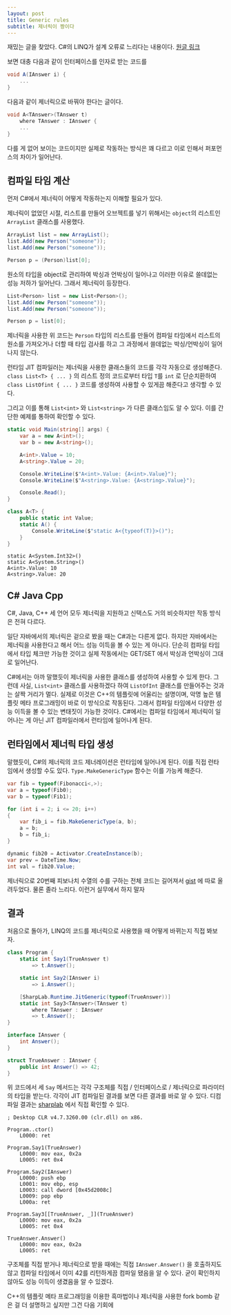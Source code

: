 ```yaml
---
layout: post
title: Generic rules
subtitle: 제너릭이 짱이다
---
```


재밌는 글을 찾았다.
C#의 LINQ가 설계 오류로 느리다는 내용이다. [원글 링크](https://medium.com/@antao.almada/netfabric-hyperlinq-generation-operations-6530826a70ca)


보면 대충 다음과 같이 인터페이스를 인자로 받는 코드를

```csharp
void A(IAnswer i) {
    ...
}
```

다음과 같이 제너릭으로 바꿔야 한다는 글이다.

```csharp
void A<TAnswer>(TAnswer t)
    where TAnswer : IAnswer {
    ...
}
```

다를 게 없어 보이는 코드이지만 실제로 작동하는 방식은 꽤 다르고 이로 인해서 퍼포먼스의 차이가 일어난다.

## 컴파일 타임 계산

먼저 C#에서 제너릭이 어떻게 작동하는지 이해할 필요가 있다.

제너릭이 없었던 시절, 리스트를 만들어 오브젝트를 넣기 위해서는 `object`의 리스트인 `ArrayList` 클래스를 사용했다.

```csharp
ArrayList list = new ArrayList();
list.Add(new Person("someone"));
list.Add(new Person("someone"));

Person p = (Person)list[0];
```

원소의 타입을 object로 관리하여 박싱과 언박싱이 일어나고 이러한 이유로 쓸데없는 성능 저하가 일어난다. 그래서 제너릭이 등장한다.

```csharp
List<Person> list = new List<Person>();
list.Add(new Person("someone"));
list.Add(new Person("someone"));

Person p = list[0];
```

제너릭을 사용한 위 코드는 `Person` 타입의 리스트를 만들어 컴파일 타임에서 리스트의 원소를 가져오거나 더할 때 타입 검사를 하고 그 과정에서 쓸데없는 박싱/언박싱이 일어나지 않는다.


런타임 JIT 컴파일러는 제너릭을 사용한 클래스들의 코드를 각각 자동으로 생성해준다.  `class List<T> { ... }` 의 리스트 정의 코드로부터 타입 `T`를 `int` 로 단순치환하여 `class ListOfint { ... }` 코드를 생성하여 사용할 수 있게끔 해준다고 생각할 수 있다.


그리고 이를 통해 `List<int>` 와 `List<string>` 가 다른 클래스임도 알 수 있다. 이를 간단한 예제를 통하여 확인할 수 있다.

```csharp
static void Main(string[] args) {
    var a = new A<int>();
    var b = new A<string>();

    A<int>.Value = 10;
    A<string>.Value = 20;

    Console.WriteLine($"A<int>.Value: {A<int>.Value}");
    Console.WriteLine($"A<string>.Value: {A<string>.Value}");

    Console.Read();
}

class A<T> {
    public static int Value;
    static A() {
        Console.WriteLine($"static A<{typeof(T)}>()");
    }
}
```

```
static A<System.Int32>()
static A<System.String>()
A<int>.Value: 10
A<string>.Value: 20
```


## C#<T> Java<T> Cpp<T>

C#, Java, C++ 세 언어 모두 제너릭을 지원하고 신택스도 거의 비슷하지만 작동 방식은 전혀 다르다.

일단 자바에서의 제너릭은 겉으로 봤을 때는 C#과는 다른게 없다. 하지만 자바에서는 제너릭을 사용한다고 해서 어느 성능 이득을 볼 수 있는 게 아니다. 단순히 컴파일 타임에서 타입 체크만 가능한 것이고 실제 작동에서는 GET/SET 에서 박싱과 언박싱이 그대로 일어난다.

C#에서는 아까 말했듯이 제너릭을 사용한 클래스를 생성하여 사용할 수 있게 한다. 그런데 사실, `List<int>` 클래스를 사용하겠다 하여 `ListOfInt` 클래스를 만들어주는 것과는 살짝 거리가 멀다. 실제로 이것은 C++의 템플릿에 어울리는 설명이며, 악명 높은 템플릿 메타 프로그래밍이 바로 이 방식으로 작동된다. 그래서 컴파일 타임에서 다양한 성능 이득을 볼 수 있는 변태짓이 가능한 것이다. C#에서는 컴파일 타임에서 제너릭이 일어나는 게 아닌 JIT 컴파일러에서 런타임에 일어나게 된다.

## 런타임에서 제너릭 타입 생성

말했듯이, C#의 제너릭의 코드 제너레이션은 런타임에 일어나게 된다. 이를 직접 런타임에서 생성할 수도 있다. `Type.MakeGenericType` 함수는 이를 가능케 해준다.

```csharp
var fib = typeof(Fibonacci<,>);
var a = typeof(Fib0);
var b = typeof(Fib1);

for (int i = 2; i <= 20; i++)
{
    var fib_i = fib.MakeGenericType(a, b);
    a = b;
    b = fib_i;
}

dynamic fib20 = Activator.CreateInstance(b);
var prev = DateTime.Now;
int val = fib20.Value;
```

제너릭으로 20번째 피보나치 수열의 수를 구하는 전체 코드는 길어져서 [gist](https://gist.github.com/phillyai/c1b2169e06a6b5445a0dc2390ecb1d91) 에 따로 올려두었다. 물론 졸라 느리다. 이런거 실무에서 하지 말자

## 결과

처음으로 돌아가, LINQ의 코드를 제너릭으로 사용했을 때 어떻게 바뀌는지 직접 봐보자.

```csharp
class Program {
    static int Say1(TrueAnswer t)
        => t.Answer();

    static int Say2(IAnswer i)
        => i.Answer();

    [SharpLab.Runtime.JitGeneric(typeof(TrueAnswer))]
    static int Say3<TAnswer>(TAnswer t)
        where TAnswer : IAnswer
        => t.Answer();
}

interface IAnswer {
    int Answer();
}

struct TrueAnswer : IAnswer {
    public int Answer() => 42;
}
```

위 코드에서 세 `Say` 메서드는 각각 구조체를 직접 / 인터페이스로 / 제너릭으로 파라미터의 타입을 받는다. 각각이 JIT 컴파일된 결과를 보면 다른 결과를 바로 알 수 있다. 디컴파일 결과는 [sharplab](https://sharplab.io/#v2:EYLgtghgzgLgpgJwDQxNMAfAAgJgARYCMA7HgN4CwAUHrQYQGx4CWAdjHgMoQCehAFABUEAVzgBBVlADuiPDACU1OirwBeAHzyAdJJmJ+CgNzVldIkzYduPHPwCSe2QhZKaq2ppa6pzwyaozWgBtTgALCAQABwAZCGBtACURdmYwOG0AKWYYAHE4VkRmAGN+GB4ouAB7ADMhUQlfRAUFAF0g+kt2Ll4AZgAeQSdEDSFhl0UOlWkwxDg8IaaXEDxHJam6LxgffQR/agBfUyorRBqIYvm13fIOqzxx/aojwKpYUWKOYTFxvBXr5y3dy0LC9FjdR4KdRaAAsOACByAA) 에서 직접 확인할 수 있다.

```jitasm
; Desktop CLR v4.7.3260.00 (clr.dll) on x86.

Program..ctor()
    L0000: ret

Program.Say1(TrueAnswer)
    L0000: mov eax, 0x2a
    L0005: ret 0x4

Program.Say2(IAnswer)
    L0000: push ebp
    L0001: mov ebp, esp
    L0003: call dword [0x45d2008c]
    L0009: pop ebp
    L000a: ret

Program.Say3[[TrueAnswer, _]](TrueAnswer)
    L0000: mov eax, 0x2a
    L0005: ret 0x4

TrueAnswer.Answer()
    L0000: mov eax, 0x2a
    L0005: ret
```

구조체를 직접 받거나 제너릭으로 받을 때에는 직접 `IAnswer.Answer()` 을 호출하지도 않고 컴파일 타임에서 이미 42를 리턴하게끔 컴파일 됐음을 알 수 있다. 굳이 확인하지 않아도 성능 이득이 생겼음을 알 수 있겠다.


C++의 템플릿 메타 프로그래밍을 이용한 흑마법이나 제너릭을 사용한 fork bomb 같은 걸 더 설명하고 싶지만 그건 다음 기회에
